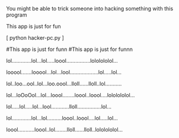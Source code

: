 You might be able to trick someone into hacking something with this program 


This app is just for fun
 
[ python hacker-pc.py ]

#This app is just for funn
#This app is just for funnn

 
 
 
  lol.............lol...lol.....loool................lololololol...
  
  looool.......looool...lol...lool...................lol.....lol...
  
  lol..loo...ool..lol...loo.oool...lloll......lloll..lol...........
  
  lol...loOoOol...lol...loool........loool..loool....lololololol...
  
  lol.....lol.....lol...lool............lloll................lol...
  
  lol.............lol...lol..........loool..loool....lol.....lol...
  
 loool...........loool..lol........lloll......lloll..lololololol...
 
 


